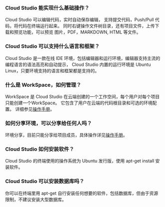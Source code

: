 ### Cloud Studio 能实现什么基础操作？
Cloud Studio 可以编辑代码，实时自动保存编辑， 支持提交代码，Push/Pull 代码，将代码在终端运行起来。 同时右键操作文件树目录，还有项目文件，上传下载和预览功能，可以预览 图片，PDF，MARKDOWN, HTML 等文件。

### Cloud Studio 可以支持什么语言和框架？
Cloud Studio 是一款在线 IDE 环境，包括编辑器和运行环境，编辑器支持主流的编程语言的语法高亮和自动提示， Cloud Studio 内置的运行环境是 Ubuntu Linux，只要环境支持的语言和框架都是支持的。

### 什么是 WorkSpace，如何管理？
WorkSpace 是 Cloud Studio 在云端创建的一个工作空间，每个用户对每个项目只能创建一个WorkSpace。 它包含了用户在云端的代码根目录和可选的环境配置。 详细参见[操作手册]()。

### 如何分享环境，可以分享给任何人吗？
环境分享，目前只能分享给项目成员，具体操作详见[操作手册]()。

### Cloud Studio 如何安装软件？
Cloud Studio 的终端使用的操作系统为 Ubuntu 发行版，使用 apt-get install 安装软件。

### **Cloud Studio 可以安装数据库吗？**
你可以在终端里用 apt-get 自行安装任何想要的软件，包括数据库，但由于资源限制，不建议安装大型数据库。




